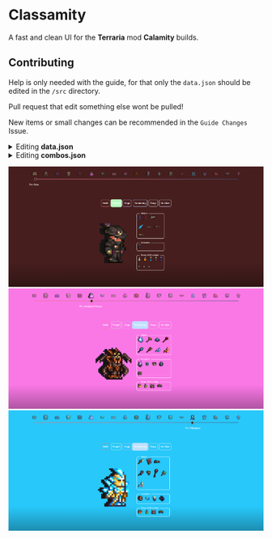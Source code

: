 # Classamity

A fast and clean UI for the **Terraria** mod **Calamity** builds.

## Contributing
Help is only needed with the guide, for that only the `data.json` should be edited in the `/src` directory.

Pull request that edit something else wont be pulled!

New items or small changes can be recommended in the `Guide Changes` Issue.

<details>
  <summary>Editing <b>data.json</b></summary>
This is the main database of the website. Contains the game stages in them the classes and for each class weapons, armors, accessories, buffs and more.

### How to contribute?
- Fork the repository
- Run the `python` scripts in the `/src` directory called `addItem`, `removeItem`
- Fill in the asked fields and the updates should appear in `data.json`
- Create a **Pull request**
</details>

<details>
  <summary>Editing <b>combos.json</b></summary>
  This file contains items that really go well together. When an item is hovered their companion items light up.
  
### How to contribute?
- Fork the repository
- Open `combos.json`
  ```json
  {
    "combos": [
        {
            "items": ["Bee Gun", "Hive Pack", "Stinger Necklace"]
        },
        {
            "items": ["Item1", "Item2", "Item3"]
        },
        ...
    ]
  }
  ```
- Create a **Pull request**
</details>


![](./screenshots/screenshot.png)
![](./screenshots/screenshot1.png)
![](./screenshots/screenshot2.png)
